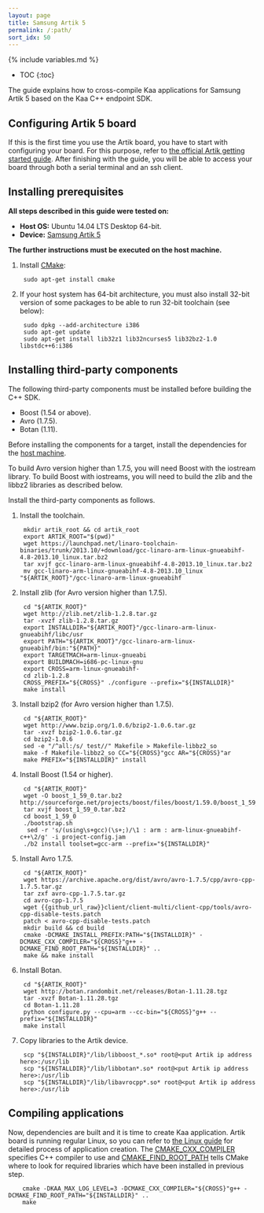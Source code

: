 ```yaml
---
layout: page
title: Samsung Artik 5
permalink: /:path/
sort_idx: 50
---
```


{% include variables.md %}

* TOC
{:toc}

The guide explains how to cross-compile Kaa applications for Samsung Artik 5 based on the Kaa C++ endpoint SDK.

## Configuring Artik 5 board

If this is the first time you use the Artik board, you have to start with configuring your board.
For this purpose, refer to [the official Artik getting started guide](https://developer.artik.io/documentation/getting-started-beta/).
After finishing with the guide, you will be able to access your board through both a serial terminal and an ssh client.

## Installing prerequisites

**All steps described in this guide were tested on:**

 - **Host OS:** Ubuntu 14.04 LTS Desktop 64-bit.
 - **Device:** [Samsung Artik 5](https://www.artik.io/modules/overview/artik-5/)

 **The further instructions must be executed on the host machine.**

1. Install [CMake](https://cmake.org/):

        sudo apt-get install cmake

1. If your host system has 64-bit architecture, you must also install 32-bit version of some packages to be able to run 32-bit toolchain (see below):

        sudo dpkg --add-architecture i386
        sudo apt-get update
        sudo apt-get install lib32z1 lib32ncurses5 lib32bz2-1.0 libstdc++6:i386

## Installing third-party components

The following third-party components must be installed before building the C++ SDK.

- Boost (1.54 or above).
- Avro (1.7.5).
- Botan (1.11).

Before installing the components for a target, install the dependencies for the [host machine]({{root_url}}Programming-guide/Using-Kaa-endpoint-SDKs/C++/SDK-Linux/#Dependencies).

To build Avro version higher than 1.7.5, you will need Boost with the iostream library.
To build Boost with iostreams, you will need to build the zlib and the libbz2 libraries as described below.

Install the third-party components as follows.

1. Install the toolchain.

        mkdir artik_root && cd artik_root
        export ARTIK_ROOT="$(pwd)"
        wget https://launchpad.net/linaro-toolchain-binaries/trunk/2013.10/+download/gcc-linaro-arm-linux-gnueabihf-4.8-2013.10_linux.tar.bz2
        tar xvjf gcc-linaro-arm-linux-gnueabihf-4.8-2013.10_linux.tar.bz2
        mv gcc-linaro-arm-linux-gnueabihf-4.8-2013.10_linux "${ARTIK_ROOT}"/gcc-linaro-arm-linux-gnueabihf

1. Install zlib (for Avro version higher than 1.7.5).

        cd "${ARTIK_ROOT}"
        wget http://zlib.net/zlib-1.2.8.tar.gz
        tar -xvzf zlib-1.2.8.tar.gz
        export INSTALLDIR="${ARTIK_ROOT}"/gcc-linaro-arm-linux-gnueabihf/libc/usr
        export PATH="${ARTIK_ROOT}"/gcc-linaro-arm-linux-gnueabihf/bin:"${PATH}"
        export TARGETMACH=arm-linux-gnueabi
        export BUILDMACH=i686-pc-linux-gnu
        export CROSS=arm-linux-gnueabihf-
        cd zlib-1.2.8
        CROSS_PREFIX="${CROSS}" ./configure --prefix="${INSTALLDIR}"
        make install

1. Install bzip2 (for Avro version higher than 1.7.5).

        cd "${ARTIK_ROOT}"
        wget http://www.bzip.org/1.0.6/bzip2-1.0.6.tar.gz
        tar -xvzf bzip2-1.0.6.tar.gz
        cd bzip2-1.0.6
        sed -e "/^all:/s/ test//" Makefile > Makefile-libbz2_so
        make -f Makefile-libbz2_so CC="${CROSS}"gcc AR="${CROSS}"ar
        make PREFIX="${INSTALLDIR}" install


1. Install Boost (1.54 or higher).

        cd "${ARTIK_ROOT}"
        wget -O boost_1_59_0.tar.bz2 http://sourceforge.net/projects/boost/files/boost/1.59.0/boost_1_59_0.tar.bz2/download
        tar xvjf boost_1_59_0.tar.bz2
        cd boost_1_59_0
        ./bootstrap.sh
         sed -r 's/(using\s+gcc)(\s+;)/\1 : arm : arm-linux-gnueabihf-c++\2/g' -i project-config.jam
        ./b2 install toolset=gcc-arm --prefix="${INSTALLDIR}"

1. Install Avro 1.7.5.

        cd "${ARTIK_ROOT}"
        wget https://archive.apache.org/dist/avro/avro-1.7.5/cpp/avro-cpp-1.7.5.tar.gz
        tar zxf avro-cpp-1.7.5.tar.gz
        cd avro-cpp-1.7.5
        wget {{github_url_raw}}client/client-multi/client-cpp/tools/avro-cpp-disable-tests.patch
        patch < avro-cpp-disable-tests.patch
        mkdir build && cd build
        cmake -DCMAKE_INSTALL_PREFIX:PATH="${INSTALLDIR}" -DCMAKE_CXX_COMPILER="${CROSS}"g++ -DCMAKE_FIND_ROOT_PATH="${INSTALLDIR}" ..
        make && make install

1. Install Botan.

        cd "${ARTIK_ROOT}"
        wget http://botan.randombit.net/releases/Botan-1.11.28.tgz
        tar -xvzf Botan-1.11.28.tgz
        cd Botan-1.11.28
        python configure.py --cpu=arm --cc-bin="${CROSS}"g++ --prefix="${INSTALLDIR}"
        make install

1. Copy libraries to the Artik device.

        scp "${INSTALLDIR}"/lib/libboost_*.so* root@<put Artik ip address here>:/usr/lib
        scp "${INSTALLDIR}"/lib/libbotan*.so* root@<put Artik ip address here>:/usr/lib
        scp "${INSTALLDIR}"/lib/libavrocpp*.so* root@<put Artik ip address here>:/usr/lib

## Compiling applications

Now, dependencies are built and it is time to create Kaa application.
Artik board is running regular Linux, so you can refer to [the Linux guide]({{root_url}}Programming-guide/Using-Kaa-endpoint-SDKs/C++/SDK-Linux/#code) for detailed process of application creation.
The [CMAKE_CXX_COMPILER](https://cmake.org/cmake/help/v3.0/variable/CMAKE_LANG_COMPILER.html) specifies C++ compiler to use and [CMAKE_FIND_ROOT_PATH](https://cmake.org/cmake/help/v3.0/variable/CMAKE_FIND_ROOT_PATH.html) tells CMake where to look for required libraries which have been installed in previous step.

        cmake -DKAA_MAX_LOG_LEVEL=3 -DCMAKE_CXX_COMPILER="${CROSS}"g++ -DCMAKE_FIND_ROOT_PATH="${INSTALLDIR}" ..
        make
